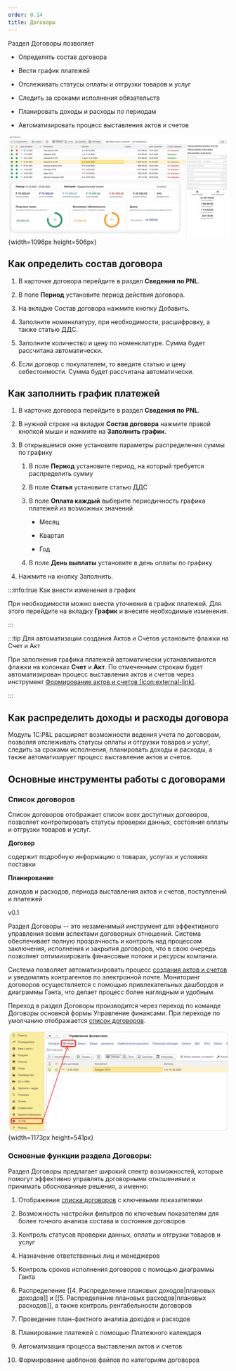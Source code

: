 ```yaml
---
order: 0.14
title: Договоры
---
```


Раздел Договоры позволяет

-  Определять состав договора

-  Вести график платежей

-  Отслеживать статусы оплаты и отгрузки товаров и услуг

-  Следить за сроками исполнения обязательств

-  Планировать доходы и расходы по периодам

-  Автоматизировать процесс выставления актов и счетов

![](./dogovory.png){width=1096px height=506px}

## Как определить состав договора

1. В карточке договора перейдите в раздел **Сведения по PNL**.

2. В поле **Период** установите период действия договора.

3. На вкладке Состав договора нажмите кнопку Добавить.

4. Заполните номенклатуру, при необходимости, расшифровку, а также статью ДДС.

5. Заполните количество и цену по номенклатуре. Сумма будет рассчитана автоматически.

6. Если договор с покупателем, то введите статью и цену себестоимости. Сумма будет рассчитана автоматически.

## Как заполнить график платежей

1. В карточке договора перейдите в раздел **Сведения по PNL**.

2. В нужной строке на вкладке **Состав договора** нажмите правой кнопкой мыши и нажмите на **Заполнить график**.

3. В открывшемся окне установите параметры распределения суммы по графику

   1. В поле **Период** установите период, на который требуется распределить сумму

   2. В поле **Статья** установите статью ДДС

   3. В поле **Оплата каждый** выберите периодичность графика платежей из возможных значений

      -  Месяц

      -  Квартал

      -  Год

   4. В поле **День выплаты** установите в день оплаты по графику

4. Нажмите на кнопку Заполнить.

:::info:true Как внести изменения в график

При необходимости можно внести уточнения в график платежей. Для этого перейдите на вкладку **График** и внесите необходимые изменения.

:::

:::tip Для автоматизации создания Актов и Счетов установите флажки на Счет и Акт

При заполнения графика платежей автоматически устанавливаются флажки на колонках **Счет** и **Акт**. По отмеченным строкам будет автоматизирован процесс выставления актов и счетов через инструмент [Формирование актов и счетов \[icon:external-link\]](./sozdanie-aktov-i-schetov).

:::

## Как распределить доходы и расходы договора



















Модуль 1С:P&L расширяет возможности ведения учета по договорам, позволяя отслеживать статусы оплаты и отгрузки товаров и услуг, следить за сроками исполнения, планировать доходы и расходы, а также автоматизирует процесс выставление актов и счетов.

## Основные инструменты работы с договорами

### Список договоров

Список договоров отображает список всех доступных договоров, позволяет контролировать статусы проверки данных, состояния оплаты и отгрузки товаров и услуг.



**Договор**

содержит подробную информацию о товарах, услугах и условиях поставки

**Планирование**

доходов и расходов, периода выставления актов и счетов, поступлений и платежей





v0.1

Раздел Договоры -- это незаменимый инструмент для эффективного управления всеми аспектами договорных отношений. Система обеспечивает полную прозрачность и контроль над процессом заключения, исполнения и закрытия договоров, что в свою очередь позволяет оптимизировать финансовые потоки и ресурсы компании.

Система позволяет автоматизировать процесс [создания актов и счетов](<app://obsidian.md/2. Создание актов и счетов>) и уведомлять контрагентов по электронной почте. Мониторинг договоров осуществляется с помощью привлекательных дашбордов и диаграммы Ганта, что делает процесс более наглядным и удобным.

Переход в раздел Договоры производится через переход по команде Договоры основной формы Управление финансами. При переходе по умолчанию отображается [список договоров](<app://obsidian.md/1. Список договоров>).



![](./_index.png){width=1173px height=541px}

### Основные функции раздела Договоры:

Раздел Договоры предлагает широкий спектр возможностей, которые помогут эффективно управлять договорными отношениями и принимать обоснованные решения, а именно:

1. Отображение [списка договоров](./spisok-dogovorov) с ключевыми показателями

2. Возможность настройки фильтров по ключевым показателям для более точного анализа состава и состояния договоров

3. Контроль статусов проверки данных, оплаты и отгрузки товаров и услуг

4. Назначение ответственных лиц и менеджеров

5. Контроль сроков исполнения договоров с помощью диаграммы Ганта

6. Распределение \[\[4. Распределение плановых доходов|плановых доходов\]\] и \[\[5. Распределение плановых расходов|плановых расходов\]\], а также контроль рентабельности договоров

7. Проведение план-фактного анализа доходов и расходов

8. Планирование платежей с помощью Платежного календаря

9. Автоматизация процесса выставления актов и счетов

10. Формирование шаблонов файлов по категориям договоров


